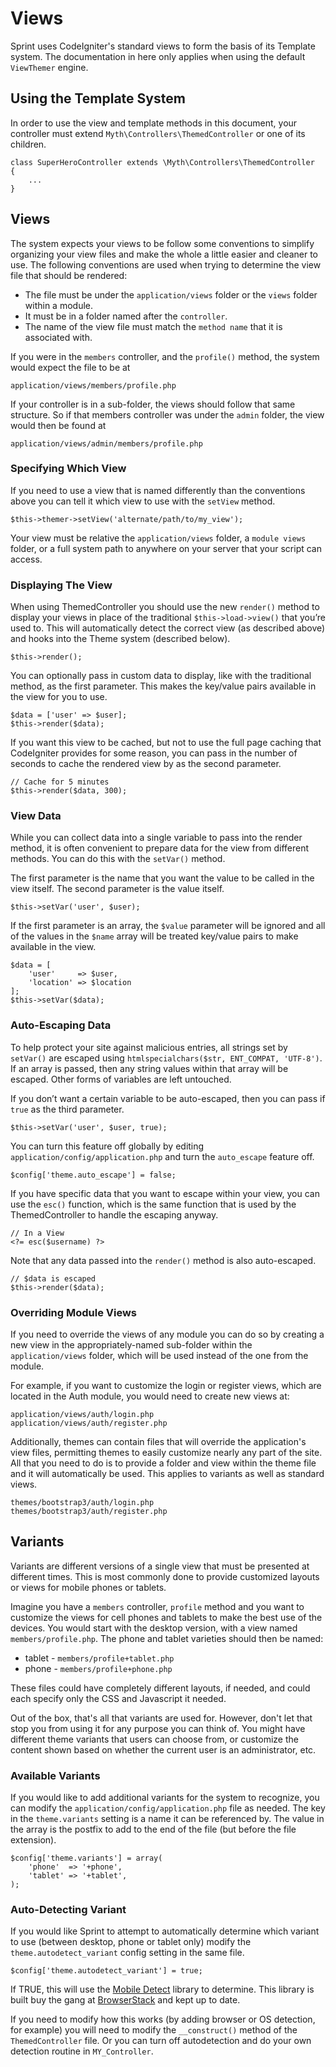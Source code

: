 # Views

Sprint uses CodeIgniter's standard views to form the basis of its Template system. The documentation in here only applies when using the default `ViewThemer` engine.

## Using the Template System
In order to use the view and template methods in this document, your controller must extend `Myth\Controllers\ThemedController` or one of its children.

	class SuperHeroController extends \Myth\Controllers\ThemedController
	{
	    ...
	}

## Views
The system expects your views to be follow some conventions to simplify organizing your view files and make the whole a little easier and cleaner to use. The following conventions are used when trying to determine the view file that should be rendered:

* The file must be under the `application/views` folder or the `views` folder within a module.
* It must be in a folder named after the `controller`.
* The name of the view file must match the `method name` that it is associated with.

If you were in the `members` controller, and the `profile()` method, the system would expect the file to be at

	application/views/members/profile.php

If your controller is in a sub-folder, the views should follow that same structure. So if that members controller was under the `admin` folder, the view would then be found at

	application/views/admin/members/profile.php

### Specifying Which View
If you need to use a view that is named differently than the conventions above you can tell it which view to use with the `setView` method.

	$this->themer->setView('alternate/path/to/my_view');
 
Your view must be relative the `application/views` folder, a `module views` folder, or a full system path to anywhere on your server that your script can access.

### Displaying The View
When using ThemedController you should use the new `render()` method to display your views in place of the traditional `$this->load->view()` that you’re used to. This will automatically detect the correct view (as described above) and hooks into the Theme system (described below).

	$this->render();

You can optionally pass in custom data to display, like with the traditional method, as the first parameter. This makes the key/value pairs available in the view for you to use.

	$data = ['user' => $user];
	$this->render($data);

If you want this view to be cached, but not to use the full page caching that CodeIgniter provides for some reason, you can pass in the number of seconds to cache the rendered view by as the second parameter.

	// Cache for 5 minutes
	$this->render($data, 300);

### View Data
While you can collect data into a single variable to pass into the render method, it is often convenient to prepare data for the view from different methods. You can do this with the `setVar()` method.

The first parameter is the name that you want the value to be called in the view itself. The second parameter is the value itself.

	$this->setVar('user', $user);

If the first parameter is an array, the `$value` parameter will be ignored and all of the values in the `$name` array will be treated key/value pairs to make available in the view.

	$data = [
	    'user'     => $user,
	    'location' => $location
	];
	$this->setVar($data);

### Auto-Escaping Data
To help protect your site against malicious entries, all strings set by `setVar()` are escaped using `htmlspecialchars($str, ENT_COMPAT, 'UTF-8')`. If an array is passed, then any string values within that array will be escaped. Other forms of variables are left untouched.

If you don’t want a certain variable to be auto-escaped, then you can pass if `true` as the third parameter.

	$this->setVar('user', $user, true);

You can turn this feature off globally by editing `application/config/application.php` and turn the `auto_escape` feature off. 

	$config['theme.auto_escape'] = false;

If you have specific data that you want to escape within your view, you can use the `esc()` function, which is the same function that is used by the ThemedController to handle the escaping anyway. 

	// In a View
	<?= esc($username) ?>

Note that any data passed into the `render()` method is also auto-escaped. 

	// $data is escaped
	$this->render($data);

### Overriding Module Views
If you need to override the views of any module you can do so by creating a new view in the appropriately-named sub-folder within the `application/views` folder, which will be used instead of the one from the module.

For example, if you want to customize the login or register views, which are located in the Auth module, you would need to create new views at: 

	application/views/auth/login.php
	application/views/auth/register.php

Additionally, themes can contain files that will override the application's view files, permitting themes to easily customize nearly any part of the site. All that you need to do is to provide a folder  and view within the theme file and it will automatically be used. This applies to variants as well as standard views.

	themes/bootstrap3/auth/login.php
	themes/bootstrap3/auth/register.php

## Variants
Variants are different versions of a single view that must be presented at different times. This is most commonly done to provide customized layouts or views for mobile phones or tablets.

Imagine you have a `members` controller, `profile` method and you want to customize the views for cell phones and tablets to make the best use of the devices. You would start with the desktop version, with a view named `members/profile.php`. The phone and tablet varieties should then be named:

* tablet - `members/profile+tablet.php`
* phone - `members/profile+phone.php`

These files could have completely different layouts, if needed, and could each specify only the CSS and Javascript it needed.

Out of the box, that's all that variants are used for. However, don't let that stop you from using it for any purpose you can think of. You might have different theme variants that users can choose from, or customize the content shown based on whether the current user is an administrator, etc.

### Available Variants
If you would like to add additional variants for the system to recognize, you can modify the `application/config/application.php` file as needed. The key in the `theme.variants` setting is a name it can be referenced by. The value in the array is the postfix to add to the end of the file (but before the file extension).

	$config['theme.variants'] = array(
	    'phone'  => '+phone',
	    'tablet' => '+tablet',
	);

### Auto-Detecting Variant
If you would like Sprint to attempt to automatically determine which variant to use (between desktop, phone or tablet only) modify the `theme.autodetect_variant` config setting in the same file.

	$config['theme.autodetect_variant'] = true;
 
If TRUE, this will use the [Mobile Detect][1] library to determine. This library is built buy the gang at [BrowserStack][2] and kept up to date.

If you need to modify how this works (by adding browser or OS detection, for example) you will need to modify the `__construct()` method of the `ThemedController` file. Or you can turn off autodetection and do your own detection routine in `MY_Controller`.

[1]:	http://mobiledetect.net/
[2]:	http://www.browserstack.com/